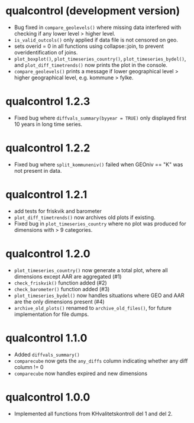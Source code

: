 # qualcontrol (development version)
* Bug fixed in `compare_geolevels()` where missing data interfered with checking if any lower level > higher level. 
* `is_valid_outcols()` only applied if data file is not censored on geo.
* sets overid = 0 in all functions using collapse::join, to prevent overidentification of joins. 
* `plot_boxplot()`, `plot_timeseries_country()`, `plot_timeseries_bydel()`, and `plot_diff_timetrends()` now prints the plot in the console.
* `compare_geolevels()` prints a message if lower geographical level > higher geographical level, e.g. kommune > fylke. 

# qualcontrol 1.2.3
* Fixed bug where `diffvals_summary(byyear = TRUE)` only displayed first 10 years in long time series.

# qualcontrol 1.2.2
* Fixed bug where `split_kommuneniv()` failed when GEOniv == "K" was not present in data.

# qualcontrol 1.2.1
* add tests for friskvik and barometer 
* `plot_diff_timetrends()` now archives old plots if existing. 
* Fixed bug in `plot_timeseries_country` where no plot was produced for dimensions with > 9 categories. 

# qualcontrol 1.2.0
* `plot_timeseries_country()` now generate a total plot, where all dimensions except AAR are aggregated (#1)
* `check_friskvik()` function added (#2)
* `check_barometer()` function added (#3)
* `plot_timeseries_bydel()` now handles situations where GEO and AAR are the only dimensions present (#4)
* `archive_old_plots()` renamed to `archive_old_files()`, for future implementation for file dumps. 

# qualcontrol 1.1.0
* Added `diffvals_summary()`
* `comparecube` now gets the `any_diffs` column indicating whether any diff column != 0
* `comparecube` now handles expired and new dimensions

# qualcontrol 1.0.0

* Implemented all functions from KHvalitetskontroll del 1 and del 2.
